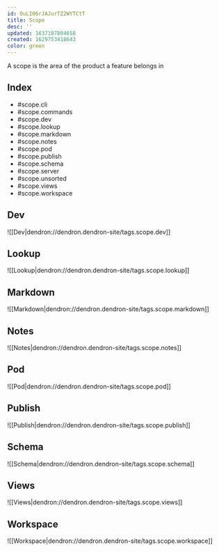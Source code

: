 ```yaml
---
id: OuLI06rJAJurTZ2WYTCtT
title: Scope
desc: ''
updated: 1637187804658
created: 1629753418643
color: green
---
```


A scope is the area of the product a feature belongs in
## Index
- #scope.cli
- #scope.commands
- #scope.dev
- #scope.lookup
- #scope.markdown
- #scope.notes
- #scope.pod
- #scope.publish
- #scope.schema
- #scope.server
- #scope.unsorted
- #scope.views
- #scope.workspace

## Dev
![[Dev|dendron://dendron.dendron-site/tags.scope.dev]]

## Lookup
![[Lookup|dendron://dendron.dendron-site/tags.scope.lookup]]

## Markdown
![[Markdown|dendron://dendron.dendron-site/tags.scope.markdown]]

## Notes
![[Notes|dendron://dendron.dendron-site/tags.scope.notes]]

## Pod
![[Pod|dendron://dendron.dendron-site/tags.scope.pod]]

## Publish
![[Publish|dendron://dendron.dendron-site/tags.scope.publish]]

## Schema
![[Schema|dendron://dendron.dendron-site/tags.scope.schema]]

## Views
![[Views|dendron://dendron.dendron-site/tags.scope.views]]

## Workspace
![[Workspace|dendron://dendron.dendron-site/tags.scope.workspace]] 


<!-- - Editing
- Retrieving
- Organizing
- Sharing
- Transferring
- Extending 
-->